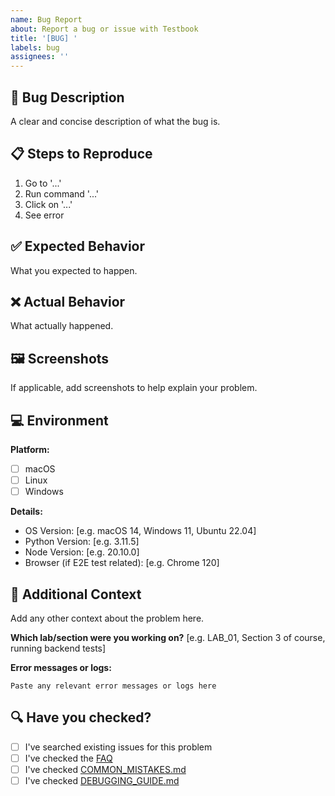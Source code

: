 ```yaml
---
name: Bug Report
about: Report a bug or issue with Testbook
title: '[BUG] '
labels: bug
assignees: ''
---
```


## 🐛 Bug Description

A clear and concise description of what the bug is.

## 📋 Steps to Reproduce

1. Go to '...'
2. Run command '...'
3. Click on '...'
4. See error

## ✅ Expected Behavior

What you expected to happen.

## ❌ Actual Behavior

What actually happened.

## 🖼️ Screenshots

If applicable, add screenshots to help explain your problem.

## 💻 Environment

**Platform:**
- [ ] macOS
- [ ] Linux
- [ ] Windows

**Details:**
- OS Version: [e.g. macOS 14, Windows 11, Ubuntu 22.04]
- Python Version: [e.g. 3.11.5]
- Node Version: [e.g. 20.10.0]
- Browser (if E2E test related): [e.g. Chrome 120]

## 📝 Additional Context

Add any other context about the problem here.

**Which lab/section were you working on?**
[e.g. LAB_01, Section 3 of course, running backend tests]

**Error messages or logs:**
```
Paste any relevant error messages or logs here
```

## 🔍 Have you checked?

- [ ] I've searched existing issues for this problem
- [ ] I've checked the [FAQ](../../FAQ.md)
- [ ] I've checked [COMMON_MISTAKES.md](../../docs/course/COMMON_MISTAKES.md)
- [ ] I've checked [DEBUGGING_GUIDE.md](../../docs/reference/DEBUGGING_GUIDE.md)
